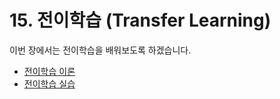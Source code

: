 # 15. 전이학습 (Transfer Learning)

이번 장에서는 전이학습을 배워보도록 하겠습니다. 

- [전이학습 이론](15-transfer-learning.md)
- [전이학습 실습](15-bert.ipynb)
